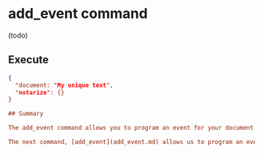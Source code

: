 # add_event command

(todo)

## Execute

```JSON
{
  "document: "My unique text",
  "notarize": {}
}

## Summary

The add_event command allows you to program an event for your document.

The next command, [add_event](add_event.md) allows us to program an event to our document.
